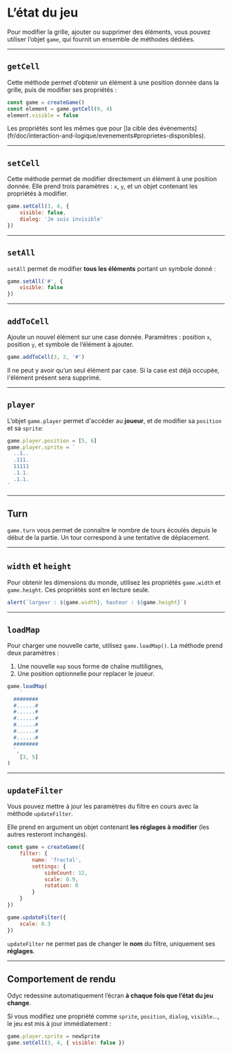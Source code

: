 <script>
import Aside from '../../../lib/ui/Doc/Aside.svelte'
import Emoji from '../../../lib/ui/Doc/Emoji.svelte'
import PaintDemo from '../../../lib/ui/Doc/PaintDemo.svelte'
</script>

# <Emoji src="⚡" /> L’état du jeu

Pour modifier la grille, ajouter ou supprimer des éléments, vous pouvez utiliser l’objet `game`, qui fournit un ensemble de méthodes dédiées.

---

## <Emoji src="🎯" /> `getCell`

Cette méthode permet d’obtenir un élément à une position donnée dans la grille, puis de modifier ses propriétés :

```js
const game = createGame()
const element = game.getCell(9, 4)
element.visible = false
```

<Aside> 
Les propriétés sont les mêmes que pour [la cible des évènements](fr/doc/interaction-and-logique/evenements#proprietes-disponibles).
</Aside>

---

## <Emoji src="⚙️" /> `setCell`

Cette méthode permet de modifier directement un élément à une position donnée.
Elle prend trois paramètres : `x`, `y`, et un objet contenant les propriétés à modifier.

```js
game.setCell(3, 4, {
	visible: false,
	dialog: 'Je suis invisible'
})
```

---

## <Emoji src="🪏" /> `setAll`

`setAll` permet de modifier **tous les éléments** portant un symbole donné :

```js
game.setAll('#', {
	visible: false
})
```

---

## <Emoji src="➕" /> `addToCell`

Ajoute un nouvel élément sur une case donnée.
Paramètres : position `x`, position `y`, et symbole de l’élément à ajouter.

```js
game.addToCell(3, 2, '#')
```

<Aside variant="Warning">
Il ne peut y avoir qu’un seul élément par case. Si la case est déjà occupée, l'élément présent sera supprimé.
</Aside>

---

## <Emoji src="🐒" /> `player`

L’objet `game.player` permet d'accéder au **joueur**, et de modifier sa `position` et sa `sprite`:

```js
game.player.position = [5, 6]
game.player.sprite = `
  ..1..
  .111.
  11111
  .1.1.
  .1.1.
`
```

---

## <Emoji src="⏰"/> Turn

`game.turn` vous permet de connaître le nombre de tours écoulés depuis le début de la partie. Un tour correspond à une tentative de déplacement.

---

## <Emoji src="⚖️" /> `width` et `height`

Pour obtenir les dimensions du monde, utilisez les propriétés `game.width` et `game.height`.
Ces propriétés sont en lecture seule.

```js
alert(`largeur : ${game.width}, hauteur : ${game.height}`)
```

---

## <Emoji src="🌍" /> `loadMap`

Pour charger une nouvelle carte, utilisez `game.loadMap()`.
La méthode prend deux paramètres :

1. Une nouvelle `map` sous forme de chaîne multilignes,
2. Une position optionnelle pour replacer le joueur.

```js
game.loadMap(
	`
  ########
  #......#
  #......#
  #......#
  #......#
  #......#
  #......#
  ########
  `,
	[3, 5]
)
```

---

## <Emoji src="🎛️" /> `updateFilter`

Vous pouvez mettre à jour les paramètres du filtre en cours avec la méthode `updateFilter`.

Elle prend en argument un objet contenant **les réglages à modifier** (les autres resteront inchangés).

```js
const game = createGame({
	filter: {
		name: 'fractal',
		settings: {
			sideCount: 12,
			scale: 0.9,
			rotation: 0
		}
	}
})

game.updateFilter({
	scale: 0.3
})
```

<Aside variant="Warning">

`updateFilter` ne permet pas de changer le **nom** du filtre, uniquement ses **réglages**.

</Aside>

---

## <Emoji src="🧠" /> Comportement de rendu

Odyc redessine automatiquement l’écran **à chaque fois que l’état du jeu change**.

Si vous modifiez une propriété comme `sprite`, `position`, `dialog`, `visible`…, le jeu est mis à jour immédiatement :

```js
game.player.sprite = newSprite
game.setCell(3, 4, { visible: false })
```
